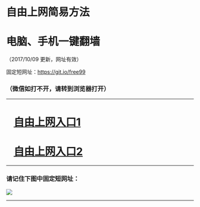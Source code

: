 ﻿# 自由上网简易方法

# 电脑、手机一键翻墙

（2017/10/09 更新，网址有效）

固定短网址：https://git.io/free99

### （微信如打不开，请转到浏览器打开）


***





# &nbsp;&nbsp; <a href="http://ft308385352.fwq-tz-1001.info/fwqtz01.html?t=100900110878 " target="_blank">自由上网入口1</a>
# &nbsp;&nbsp; <a href="http://ft2647920287.fwq-tz-1002.info/fwqtz02.html?t=100900128484 " target="_blank">自由上网入口2</a>
***

### 请记住下图中固定短网址：

<img src="https://s3-us-west-2.amazonaws.com/fwq-1001/yjfq-20170905okok.png" /> 


***

